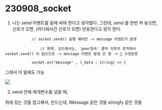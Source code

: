 # 230908\_socket

1. 나는 send 이벤트를 밑에 써야 한다고 생각했다. 그런데, send 를 한번 켜 놓으면, 신호가 오면, (어디에서건 신호가 오면) 반응한다고 생각 한다.

```
            // socket.send() 실행 해야만 -> message 이벤트가 발생  

                // 현재, 코드에서는, 'peer접속' 클릭 이후의 로직에서 socket.send() 이 없으므로 -> message 이벤트 발생 안 함 -> 🔵 수정완료

            socket.on("message" , (_data : string) => {
```

그래서 이 밑에도 가능

![](https://i.imgur.com/j5kIdBX.png)

2. send 안에 매개변수를 넣을 때,

위에 있는 것들 참고해서, 만드는데, IMessage 같은 것들 stringfy 같은 것들
